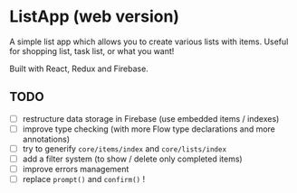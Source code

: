 # ListApp (web version)

A simple list app which allows you to create various lists with items. Useful for shopping list, task list, or what you want!

Built with React, Redux and Firebase.

## TODO

- [ ] restructure data storage in Firebase (use embedded items / indexes)
- [ ] improve type checking (with more Flow type declarations and more annotations)
- [ ] try to generify `core/items/index` and `core/lists/index`
- [ ] add a filter system (to show / delete only completed items)
- [ ] improve errors management
- [ ] replace `prompt()` and `confirm()` !